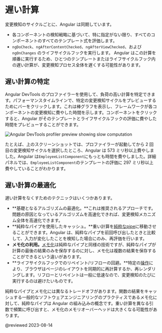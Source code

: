 # 遅い計算

変更検知のサイクルごとに、Angular は同期しています。

- 各コンポーネントの検知戦略に基づいて、特に指定がない限り、すべてのコンポーネントのすべてのテンプレート式を評価します。
- `ngDoCheck`、`ngAfterContentChecked`、`ngAfterViewChecked`、および `ngOnChanges` のライフサイクルフックを実行します。
Angular はこの計算を順番に実行するため、ひとつのテンプレートまたはライフサイクルフック内の遅い計算が、変更検知プロセス全体を遅くする可能性があります。

## 遅い計算の特定

Angular DevTools のプロファイラーを使用して、負荷の高い計算を特定できます。パフォーマンスタイムラインで、特定の変更検知サイクルをプレビューするためにバーをクリックします。これは棒グラフを表示し、フレームワークが各コンポーネントの変更検知に費やした時間を示します。コンポーネントをクリックすると、Angular がそのテンプレートとライフサイクルフックの評価に費やした時間をプレビューすることができます。

<div class="lightbox">
  <img alt="Angular DevTools profiler preview showing slow computation" src="generated/images/guide/change-detection/slow-computations.png">
</div>

たとえば、上のスクリーンショットでは、プロファイラーが起動してから 2 回目の変更検知サイクルを選択したところ、Angular は 573 ミリ秒以上費やしました。Angular は`EmployeeListComponent`にもっとも時間を費やしました。詳細パネルでは、`EmployeeListComponent`のテンプレートの評価に 297 ミリ秒以上費やしていることがわかります。


## 遅い計算の最適化

遅い計算をなくすためのテクニックはいくつかあります。

- **基礎となるアルゴリズムの最適化。**これは推奨されるアプローチです。問題の原因となっているアルゴリズムを高速化できれば、変更検知メカニズム全体を高速化できます。
- **純粋なパイプを使用したキャッシュ。**重い計算を[純粋なpipe](api/core/Pipe#pure)に移動させることができます。Angular は、純粋なパイプを前回呼び出したときと比較して、入力が変化したことを検知した場合にのみ、再評価を行います。
- **メモ化の利用。**[メモ化](https://ja.wikipedia.org/wiki/%E3%83%A1%E3%83%A2%E5%8C%96)は純粋なパイプと同様の技術ですが、純粋なパイプが計算の最後の結果のみを保存するのに対し、メモ化は複数の結果を保存することができるという違いがあります。
- **ライフサイクルフックでのリペイント/リフローの回避。**特定の[操作](https://web.dev/avoid-large-complex-layouts-and-layout-thrashing/)により、ブラウザはページのレイアウトを同期的に再計算するか、再レンダリングします。リフローとリペイントは一般に低速なので、変更検知のたびに実行するのは避けたいものです。

純粋なパイプとメモ化には異なるトレードオフがあります。関数の結果をキャッシュする一般的なソフトウェアエンジニアリングのプラクティスであるメモ化に対して、純粋なパイプは Angular の組み込みの概念です。重い計算を異なる引数で頻繁に呼び出すと、メモ化のメモリオーバーヘッドは大きくなる可能性があります。

@reviewed 2023-08-14
